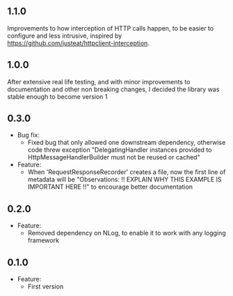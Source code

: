 ## 1.1.0
Improvements to how interception of HTTP calls happen, to be easier to configure and less intrusive, inspired by https://github.com/justeat/httpclient-interception.



## 1.0.0
After extensive real life testing, and with minor improvements to documentation and other non breaking changes, I decided the library was stable enough to become version 1

## 0.3.0
- Bug fix:
    - Fixed bug that only allowed one downstream dependency, otherwise code threw exception "DelegatingHandler instances provided to HttpMessageHandlerBuilder must not be reused or cached"
- Feature:
    -  When 'RequestResponseRecorder' creates a file, now the first line of metadata will be "Observations: !! EXPLAIN WHY THIS EXAMPLE IS IMPORTANT HERE !!" to encourage better documentation

## 0.2.0
- Feature:
    - Removed dependency on NLog, to enable it to work with any logging framework

## 0.1.0
- Feature:
    - First version
